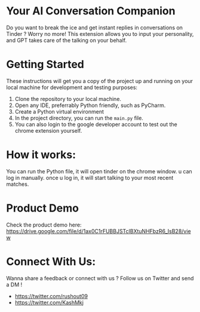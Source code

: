 # Your AI Conversation Companion

Do you want to break the ice and get instant replies in conversations on Tinder ? Worry no more! This extension allows you to input your personality, and GPT takes care of the talking on your behalf.

# Getting Started
These instructions will get you a copy of the project up and running on your local machine for development and testing purposes:

1. Clone the repository to your local machine.
2. Open any IDE, preferrably Python friendly, such as PyCharm.
3. Create a Python virtual environment
4. In the project directory, you can run the `main.py` file.
5. You can also login to the google developer account to test out the chrome extension yourself.


# How it works:

You can run the Python file, it will open tinder on the chrome window. u can log in manually. once u log in, it will start talking to your most recent matches.

# Product Demo

Check the product demo here: https://drive.google.com/file/d/1ax0C1rFUBBJSTcIBXtuNHFbzR6_IsB28/view

# Connect With Us:
Wanna share a feedback or connect with us ? Follow us on Twitter and send a DM !
- https://twitter.com/rushout09
- https://twitter.com/KashMkj

